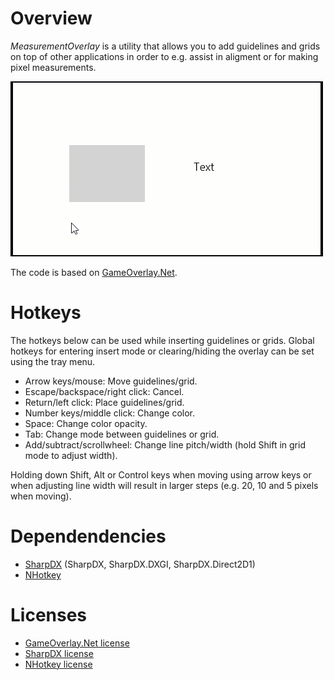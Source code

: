 # Overview

*MeasurementOverlay* is a utility that allows you to add guidelines and grids on top of other applications in order to e.g. assist in aligment or for making pixel measurements.

![Example usage](https://raw.githubusercontent.com/dpse/measurement-overlay/master/example.gif)


The code is based on [GameOverlay.Net](https://github.com/michel-pi/GameOverlay.Net).


# Hotkeys

The hotkeys below can be used while inserting guidelines or grids. Global hotkeys for entering insert mode or clearing/hiding the overlay can be set using the tray menu.

- Arrow keys/mouse: Move guidelines/grid.
- Escape/backspace/right click: Cancel.
- Return/left click: Place guidelines/grid.
- Number keys/middle click: Change color.
- Space: Change color opacity.
- Tab: Change mode between guidelines or grid.
- Add/subtract/scrollwheel: Change line pitch/width (hold Shift in grid mode to adjust width).

Holding down Shift, Alt or Control keys when moving using arrow keys or when adjusting line width will result in larger steps (e.g. 20, 10 and 5 pixels when moving).

# Dependendencies

- [SharpDX](http://sharpdx.org/) (SharpDX, SharpDX.DXGI, SharpDX.Direct2D1)
- [NHotkey](https://github.com/thomaslevesque/NHotkey)

# Licenses

- [GameOverlay.Net license](https://github.com/michel-pi/GameOverlay.Net/blob/master/LICENSE.md)
- [SharpDX license](https://github.com/sharpdx/SharpDX/blob/master/License.txt)
- [NHotkey license](https://github.com/thomaslevesque/NHotkey/blob/master/LICENSE.md)